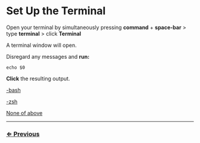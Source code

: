 # Set Up the Terminal 

Open your terminal by simultaneously pressing **command** + **space-bar** > type **terminal** > click **Terminal** 

A terminal window will open.

Disregard any messages and **run:**

 `echo $0`

**Click** the resulting output.

[-bash](bash.md) 

[-zsh](zsh.md)

[None of above](preferences.md)

---
### [⇐ Previous](../../README.md)